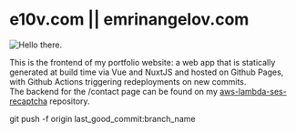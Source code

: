 # e10v.com || emrinangelov.com

![Hello there.](https://emrinangelov.com/memes/hello-there.gif 'Hello there.')

This is the frontend of my portfolio website: a web app that is statically generated at build time via Vue and NuxtJS and hosted on Github Pages, with Github Actions triggering redeployments on new commits. \
The backend for the /contact page can be found on my [aws-lambda-ses-recaptcha](https://github.com/Emrin/aws-lambda-ses-recaptcha) repository.

git push -f origin last_good_commit:branch_name
